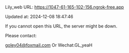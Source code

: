 Lily_web URL: https://1047-61-165-102-156.ngrok-free.app

Updated at: 2024-12-08 18:47:46

If you cannot open this URL, the server might be down.

Please contact: 

goley04@foxmail.com Or Wechat:GL_yeaH